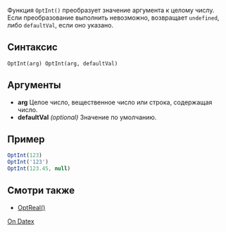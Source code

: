 Функция `OptInt()` преобразует значение аргумента к целому числу. Если преобразование выполнить невозможно, возвращает `undefined`, либо `defaultVal`, если оно указано.

## Синтаксис
`OptInt(arg) OptInt(arg, defaultVal)`

## Аргументы
- **arg**
	Целое число, вещественное число или строка, содержащая число.
- **defaultVal** *(optional)*
	Значение по умолчанию.

## Пример
```js
OptInt(123) 
OptInt('123') 
OptInt(123.45, null)
```

## Смотри также
- [OptReal()](http://docs.datex.ru/article.htm?id=7172076235998782784)

[On Datex](http://docs.datex.ru/article.htm?id=7172076235998782783)